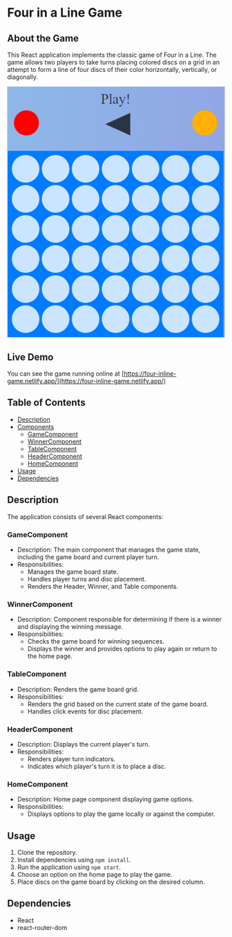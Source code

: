 # Four in a Line Game


## About the Game

This React application implements the classic game of Four in a Line. The game allows two players to take turns placing colored discs on a grid in an attempt to form a line of four discs of their color horizontally, vertically, or diagonally.


<p align="center">
  <img src="public/screenshoot.png" alt="Game Screenshot" width="600"/>
</p>



## Live Demo

You can see the game running online at [https://four-inline-game.netlify.app/](https://four-inline-game.netlify.app/)

## Table of Contents
- [Description](#description)
- [Components](#components)
  - [GameComponent](#gamecomponent)
  - [WinnerComponent](#winnercomponent)
  - [TableComponent](#tablecomponent)
  - [HeaderComponent](#headercomponent)
  - [HomeComponent](#homecomponent)
- [Usage](#usage)
- [Dependencies](#dependencies)

## Description

The application consists of several React components:

### GameComponent

- Description: The main component that manages the game state, including the game board and current player turn.
- Responsibilities:
  - Manages the game board state.
  - Handles player turns and disc placement.
  - Renders the Header, Winner, and Table components.

### WinnerComponent

- Description: Component responsible for determining if there is a winner and displaying the winning message.
- Responsibilities:
  - Checks the game board for winning sequences.
  - Displays the winner and provides options to play again or return to the home page.

### TableComponent

- Description: Renders the game board grid.
- Responsibilities:
  - Renders the grid based on the current state of the game board.
  - Handles click events for disc placement.

### HeaderComponent

- Description: Displays the current player's turn.
- Responsibilities:
  - Renders player turn indicators.
  - Indicates which player's turn it is to place a disc.

### HomeComponent

- Description: Home page component displaying game options.
- Responsibilities:
  - Displays options to play the game locally or against the computer.

## Usage

1. Clone the repository.
2. Install dependencies using `npm install`.
3. Run the application using `npm start`.
4. Choose an option on the home page to play the game.
5. Place discs on the game board by clicking on the desired column.

## Dependencies

- React
- react-router-dom
